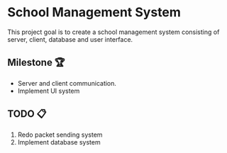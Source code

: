 # School Management System

This project goal is to create a school management system consisting of server, client, database and user interface.

## Milestone 🏆
* Server and client communication.
* Implement UI system  

## TODO 📋
1. Redo packet sending system
2. Implement database system
